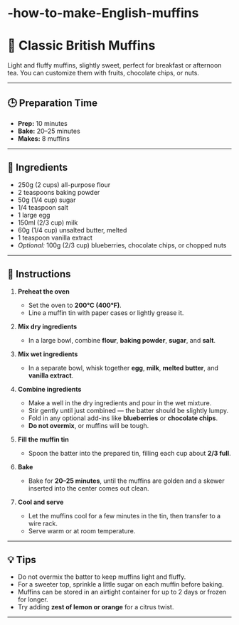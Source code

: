 # -how-to-make-English-muffins
# 🧁 Classic British Muffins

Light and fluffy muffins, slightly sweet, perfect for breakfast or afternoon tea. You can customize them with fruits, chocolate chips, or nuts.

---

## 🕒 Preparation Time
- **Prep:** 10 minutes  
- **Bake:** 20–25 minutes  
- **Makes:** 8 muffins  

---

## 🧂 Ingredients
- 250g (2 cups) all-purpose flour  
- 2 teaspoons baking powder  
- 50g (1/4 cup) sugar  
- 1/4 teaspoon salt  
- 1 large egg  
- 150ml (2/3 cup) milk  
- 60g (1/4 cup) unsalted butter, melted  
- 1 teaspoon vanilla extract  
- *Optional:* 100g (2/3 cup) blueberries, chocolate chips, or chopped nuts  

---

## 🔪 Instructions

1. **Preheat the oven**  
   - Set the oven to **200°C (400°F)**.  
   - Line a muffin tin with paper cases or lightly grease it.

2. **Mix dry ingredients**  
   - In a large bowl, combine **flour**, **baking powder**, **sugar**, and **salt**.

3. **Mix wet ingredients**  
   - In a separate bowl, whisk together **egg**, **milk**, **melted butter**, and **vanilla extract**.

4. **Combine ingredients**  
   - Make a well in the dry ingredients and pour in the wet mixture.  
   - Stir gently until just combined — the batter should be slightly lumpy.  
   - Fold in any optional add-ins like **blueberries** or **chocolate chips**.  
   - **Do not overmix**, or muffins will be tough.

5. **Fill the muffin tin**  
   - Spoon the batter into the prepared tin, filling each cup about **2/3 full**.

6. **Bake**  
   - Bake for **20–25 minutes**, until the muffins are golden and a skewer inserted into the center comes out clean.

7. **Cool and serve**  
   - Let the muffins cool for a few minutes in the tin, then transfer to a wire rack.  
   - Serve warm or at room temperature.

---

## 💡 Tips
- Do not overmix the batter to keep muffins light and fluffy.  
- For a sweeter top, sprinkle a little sugar on each muffin before baking.  
- Muffins can be stored in an airtight container for up to 2 days or frozen for longer.  
- Try adding **zest of lemon or orange** for a citrus twist.  

---
